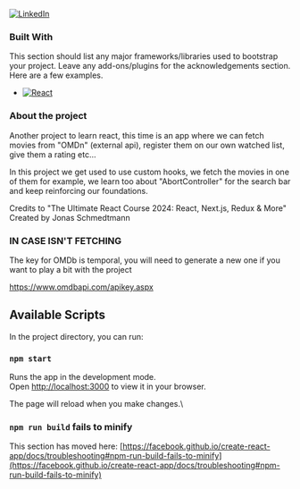 [![LinkedIn][linkedin-shield]][linkedin-url]

### Built With

This section should list any major frameworks/libraries used to bootstrap your project. Leave any add-ons/plugins for the acknowledgements section. Here are a few examples.

- [![React][React.js]][React-url]

### About the project

Another project to learn react, this time is an app where we can fetch movies from "OMDn" (external api), register them on our own watched list, give them a rating etc...

In this project we get used to use custom hooks, we fetch the movies in one of them for example, we learn too about "AbortController" for the search bar and keep reinforcing
our foundations.

Credits to "The Ultimate React Course 2024: React, Next.js, Redux & More"
Created by Jonas Schmedtmann

### IN CASE ISN'T FETCHING

The key for OMDb is temporal, you will need to generate a new one if you want to play a bit with the project

https://www.omdbapi.com/apikey.aspx

## Available Scripts

In the project directory, you can run:

### `npm start`

Runs the app in the development mode.\
Open [http://localhost:3000](http://localhost:3000) to view it in your browser.

The page will reload when you make changes.\

### `npm run build` fails to minify

This section has moved here: [https://facebook.github.io/create-react-app/docs/troubleshooting#npm-run-build-fails-to-minify](https://facebook.github.io/create-react-app/docs/troubleshooting#npm-run-build-fails-to-minify)

[linkedin-url]: https://linkedin.com/in/mmasr
[linkedin-shield]: https://img.shields.io/badge/-LinkedIn-black.svg?style=for-the-badge&logo=linkedin&colorB=555
[React.js]: https://img.shields.io/badge/React-20232A?style=for-the-badge&logo=react&logoColor=61DAFB
[React-url]: https://reactjs.org/
